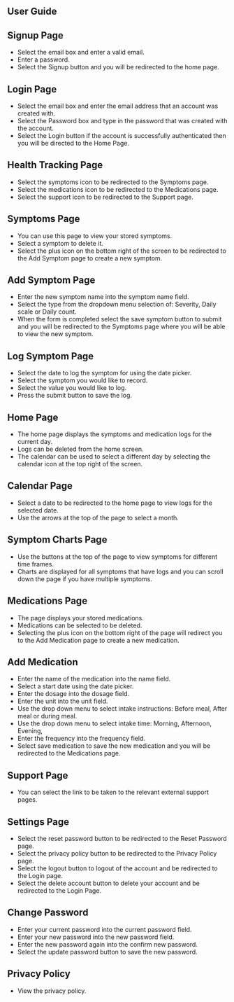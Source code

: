 ## User Guide 

## Signup Page
- Select the email box and enter a valid email.
- Enter a password.
- Select the Signup button and you will be redirected to the home page.

## Login Page 
- Select the email box and enter the email address that an account was created with.
- Select the Password box and type in the password that was created with the account.
- Select the Login button if the account is successfully authenticated then you will be directed to the Home Page.

## Health Tracking Page
- Select the symptoms icon to be redirected to the Symptoms page.
- Select the medications icon to be redirected to the Medications page.
- Select the support icon to be redirected to the Support page.

## Symptoms Page
- You can use this page to view your stored symptoms.
- Select a symptom to delete it.
- Select the plus icon on the bottom right of the screen to be redirected to the Add Symptom page to create a new symptom.

## Add Symptom Page
- Enter the new symptom name into the symptom name field.
- Select the type from the dropdown menu selection of: Severity, Daily scale or Daily count.
- When the form is completed select the save symptom button to submit and you will be redirected to the Symptoms page where you will be able to view the new symptom.

## Log Symptom Page
- Select the date to log the symptom for using the date picker.
- Select the symptom you would like to record.
- Select the value you would like to log.
- Press the submit button to save the log.
  
## Home Page
- The home page displays the symptoms and medication logs for the current day.
- Logs can be deleted from the home screen.
- The calendar can be used to select a different day by selecting the calendar icon  at the top right of the screen.

## Calendar Page
- Select a date to be redirected to the home page to view logs for the selected date.
- Use the arrows at the top of the page to select a month.

## Symptom Charts Page
- Use the buttons at the top of the page to view symptoms for different time frames.
- Charts are displayed for all symptoms that have logs and you can scroll down the page if you have multiple symptoms.

## Medications Page
- The page displays your stored medications.
- Medications can be selected to be deleted.
- Selecting the plus icon on the bottom right of the page will redirect you to the Add Medication page to create a new medication.

## Add Medication
- Enter the name of the medication into the name field.
- Select a start date using the date picker.
- Enter the dosage into the dosage field.
- Enter the unit into the unit field.
- Use the drop down menu to select intake instructions: Before meal, After meal or during meal.
- Use the drop down menu to select intake time: Morning, Afternoon, Evening,
- Enter the frequency into the frequency field.
- Select save medication to save the new medication and you will be redirected to the Medications page.

## Support Page 
- You can select the link to be taken to the relevant external support pages.


## Settings Page
- Select the reset password button to be redirected to the Reset Password page.
- Select the privacy policy button to be redirected to the Privacy Policy page. 
- Select the logout button to logout of the account and be redirected to the Login page.
- Select the delete account button to delete your account and be redirected to the Login Page.


## Change Password 
- Enter your current password into the current password field.
- Enter your new password into the new password field.
- Enter the new password again into the confirm new password.
- Select the update password button to save the new password.

## Privacy Policy 
- View the privacy policy.
